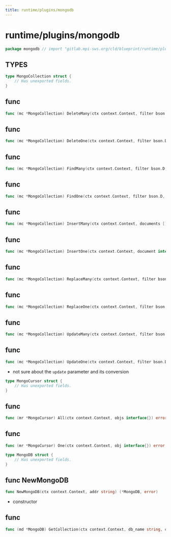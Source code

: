 ```yaml
---
title: runtime/plugins/mongodb
---
```

# runtime/plugins/mongodb
```go
package mongodb // import "gitlab.mpi-sws.org/cld/blueprint/runtime/plugins/mongodb"
```

## TYPES

```go
type MongoCollection struct {
	// Has unexported fields.
}
```
## func 
```go
func (mc *MongoCollection) DeleteMany(ctx context.Context, filter bson.D) error
```

## func 
```go
func (mc *MongoCollection) DeleteOne(ctx context.Context, filter bson.D) error
```

## func 
```go
func (mc *MongoCollection) FindMany(ctx context.Context, filter bson.D, projection ...bson.D) (backend.NoSQLCursor, error)
```

## func 
```go
func (mc *MongoCollection) FindOne(ctx context.Context, filter bson.D, projection ...bson.D) (backend.NoSQLCursor, error)
```

## func 
```go
func (mc *MongoCollection) InsertMany(ctx context.Context, documents []interface{}) error
```

## func 
```go
func (mc *MongoCollection) InsertOne(ctx context.Context, document interface{}) error
```

## func 
```go
func (mc *MongoCollection) ReplaceMany(ctx context.Context, filter bson.D, replacements ...interface{}) error
```

## func 
```go
func (mc *MongoCollection) ReplaceOne(ctx context.Context, filter bson.D, replacement interface{}) error
```

## func 
```go
func (mc *MongoCollection) UpdateMany(ctx context.Context, filter bson.D, update bson.D) error
```

## func 
```go
func (mc *MongoCollection) UpdateOne(ctx context.Context, filter bson.D, update bson.D) error
```
* not sure about the `update` parameter and its conversion

```go
type MongoCursor struct {
	// Has unexported fields.
}
```
## func 
```go
func (mr *MongoCursor) All(ctx context.Context, objs interface{}) error
```

## func 
```go
func (mr *MongoCursor) One(ctx context.Context, obj interface{}) error
```

```go
type MongoDB struct {
	// Has unexported fields.
}
```
## func NewMongoDB
```go
func NewMongoDB(ctx context.Context, addr string) (*MongoDB, error)
```
* constructor

## func 
```go
func (md *MongoDB) GetCollection(ctx context.Context, db_name string, collectionName string) (backend.NoSQLCollection, error)
```


